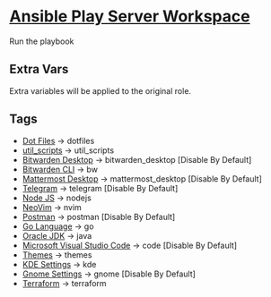# [Ansible Play Server Workspace](server_workspace.yml)

Run the playbook

## Extra Vars

Extra variables will be applied to the original role.

## Tags

- [Dot Files](../roles/dotfiles/README.md) -> dotfiles
- [util_scripts](../roles/util_scripts/README.md) -> util_scripts
- [Bitwarden Desktop](../roles/bitwarden_desktop/README.md) -> bitwarden_desktop [Disable By Default]
- [Bitwarden CLI](../roles/bw/README.md) -> bw
- [Mattermost Desktop](../roles/mattermost_desktop/README.md) -> mattermost_desktop [Disable By Default]
- [Telegram](../roles/telegram/README.md) -> telegram [Disable By Default]
- [Node JS](../roles/nodejs/README.md) -> nodejs
- [NeoVim](../roles/nvim/README.md) -> nvim
- [Postman](../roles/postman/README.md) -> postman [Disable By Default]
- [Go Language](../roles/go/README.md) -> go
- [Oracle JDK](../roles/java/README.md) -> java
- [Microsoft Visual Studio Code](../roles/code/README.md) -> code [Disable By Default]
- [Themes](../roles/themes/README.md) -> themes
- [KDE Settings](../roles/kde/README.md) -> kde
- [Gnome Settings](../roles/gnome/README.md) -> gnome [Disable By Default]
- [Terraform](../roles/terraform/README.md) -> terraform

